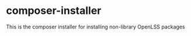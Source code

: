 composer-installer
==================

This is the composer installer for installing non-library OpenLSS packages